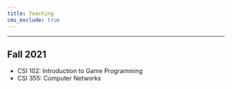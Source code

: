 ```yaml
---
title: Teaching
cms_exclude: true
---
```

---
## Fall 2021
* CSI 102: Introduction to Game Programming
* CSI 355: Computer Networks

